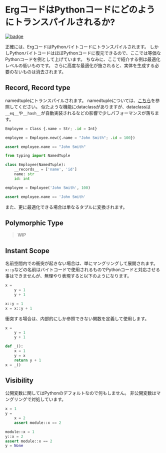 # ErgコードはPythonコードにどのようにトランスパイルされるか?

[![badge](https://img.shields.io/endpoint.svg?url=https%3A%2F%2Fgezf7g7pd5.execute-api.ap-northeast-1.amazonaws.com%2Fdefault%2Fsource_up_to_date%3Fowner%3Derg-lang%26repos%3Derg%26ref%3Dmain%26path%3Ddoc/EN/compiler/transpile.md%26commit_hash%3Da9d45b743cc655543e0d7f586426499091cead3d)](https://gezf7g7pd5.execute-api.ap-northeast-1.amazonaws.com/default/source_up_to_date?owner=erg-lang&repos=erg&ref=main&path=doc/EN/compiler/transpile.md&commit_hash=a9d45b743cc655543e0d7f586426499091cead3d)

正確には、ErgコードはPythonバイトコードにトランスパイルされます。
しかしPythonバイトコードはほぼPythonコードに復元できるので、ここでは等価なPythonコードを例として上げています。
ちなみに、ここで紹介する例は最適化レベルの低いものです。
さらに高度な最適化が施されると、実体を生成する必要のないものは消去されます。

## Record, Record type

namedtupleにトランスパイルされます。
namedtupleについては、[こちら](https://docs.python.jp/3/library/collections.html#collections.namedtuple)を参照してください。
似たような機能にdataclassがありますが、dataclassは`__eq__`や`__hash__`が自動実装されるなどの影響で少しパフォーマンスが落ちます。

```python
Employee = Class {.name = Str; .id = Int}

employee = Employee.new({.name = "John Smith"; .id = 100})

assert employee.name == "John Smith"
```

```python
from typing import NamedTuple

class Employee(NamedTuple):
    __records__ = ['name', 'id']
    name: str
    id: int

employee = Employee('John Smith', 100)

assert employee.name == 'John Smith'
```

また、更に最適化できる場合は単なるタプルに変換されます。

## Polymorphic Type

> WIP

## Instant Scope

名前空間内での衝突が起きない場合は、単にマングリングして展開されます。
`x::y`などの名前はバイトコードで使用されるものでPythonコードと対応させる事はできませんが、無理やり表現すると以下のようになります。

```python
x =
    y = 1
    y + 1
```

```python
x::y = 1
x = x::y + 1
```

衝突する場合は、内部的にしか参照できない関数を定義して使用します。

```python
x =
    y = 1
    y + 1
```

```python
def _():
    x = 1
    y = x
    return y + 1
x = _()
```

## Visibility

公開変数に関してはPythonのデフォルトなので何もしません。
非公開変数はマングリングで対処しています。

```python
x = 1
y =
    x = 2
    assert module::x == 2
```

```python
module::x = 1
y::x = 2
assert module::x == 2
y = None
```
